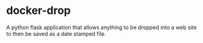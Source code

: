 # docker-drop
A python flask application that allows anything to be dropped into a web site to then be saved as a date stamped file.
